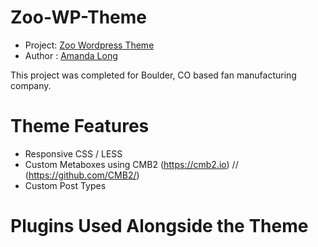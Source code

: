 # Zoo-WP-Theme

* Project: [Zoo Wordpress Theme](https://github.com/AmandaHL/Zoo-WP-Theme)
* Author : [Amanda Long](https://theamandalong.com)

This project was completed for Boulder, CO based fan manufacturing company.  

# Theme Features

* Responsive CSS / LESS
* Custom Metaboxes using CMB2 (https://cmb2.io) // (https://github.com/CMB2/)
* Custom Post Types

# Plugins Used Alongside the Theme


